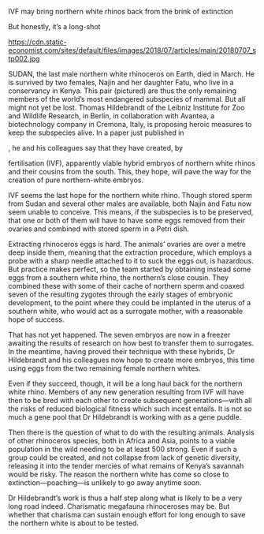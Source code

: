 IVF may bring northern white rhinos back from the brink of extinction

But honestly, it’s a long-shot

https://cdn.static-economist.com/sites/default/files/images/2018/07/articles/main/20180707_stp002.jpg

SUDAN, the last male northern white rhinoceros on Earth, died in March. He is survived by two females, Najin and her daughter Fatu, who live in a conservancy in Kenya. This pair (pictured) are thus the only remaining members of the world’s most endangered subspecies of mammal. But all might not yet be lost. Thomas Hildebrandt of the Leibniz Institute for Zoo and Wildlife Research, in Berlin, in collaboration with Avantea, a biotechnology company in Cremona, Italy, is proposing heroic measures to keep the subspecies alive. In a paper just published in 

, he and his colleagues say that they have created, by 

 fertilisation (IVF), apparently viable hybrid embryos of northern white rhinos and their cousins from the south. This, they hope, will pave the way for the creation of pure northern-white embryos.

IVF seems the last hope for the northern white rhino. Though stored sperm from Sudan and several other males are available, both Najin and Fatu now seem unable to conceive. This means, if the subspecies is to be preserved, that one or both of them will have to have some eggs removed from their ovaries and combined with stored sperm in a Petri dish.

Extracting rhinoceros eggs is hard. The animals’ ovaries are over a metre deep inside them, meaning that the extraction procedure, which employs a probe with a sharp needle attached to it to suck the eggs out, is hazardous. But practice makes perfect, so the team started by obtaining instead some eggs from a southern white rhino, the northern’s close cousin. They combined these with some of their cache of northern sperm and coaxed seven of the resulting zygotes through the early stages of embryonic development, to the point where they could be implanted in the uterus of a southern white, who would act as a surrogate mother, with a reasonable hope of success.

That has not yet happened. The seven embryos are now in a freezer awaiting the results of research on how best to transfer them to surrogates. In the meantime, having proved their technique with these hybrids, Dr Hildebrandt and his colleagues now hope to create more embryos, this time using eggs from the two remaining female northern whites.

Even if they succeed, though, it will be a long haul back for the northern white rhino. Members of any new generation resulting from IVF will have then to be bred with each other to create subsequent generations—with all the risks of reduced biological fitness which such incest entails. It is not so much a gene pool that Dr Hildebrandt is working with as a gene puddle. 

Then there is the question of what to do with the resulting animals. Analysis of other rhinoceros species, both in Africa and Asia, points to a viable population in the wild needing to be at least 500 strong. Even if such a group could be created, and not collapse from lack of genetic diversity, releasing it into the tender mercies of what remains of Kenya’s savannah would be risky. The reason the northern white has come so close to extinction—poaching—is unlikely to go away anytime soon.

Dr Hildebrandt’s work is thus a half step along what is likely to be a very long road indeed. Charismatic megafauna rhinoceroses may be. But whether that charisma can sustain enough effort for long enough to save the northern white is about to be tested.